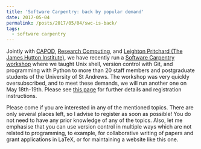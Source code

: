 ```yaml
---
title: 'Software Carpentry: back by popular demand'
date: 2017-05-04
permalink: /posts/2017/05/04/swc-is-back/
tags:
  - software carpentry
---
```


Jointly with [CAPOD](https://www.st-andrews.ac.uk/capod/),
[Research Computing](https://www.st-andrews.ac.uk/libraryblog/research-computing/),
and [Leighton Pritchard (The James Hutton Institute)](http://www.hutton.ac.uk/staff/leighton-pritchard),
we have recently run a 
[Software Carpentry workshop](https://alex-konovalov.github.io/2017-03-23-standrews/)
where we taught Unix shell, version control with Git, and programming
with Python to more than 20 staff members and postgraduate students of the
University of St Andrews. The workshop was very quickly oversubscribed, and
to meet these demands, we will run another one on May 18th-19th.
Please see [this page](https://alex-konovalov.github.io/2017-05-18-standrews/)
for further details and registration instructions.

Please come if you are interested in any of the mentioned topics. 
There are only several places left, so I advise to register as soon
as possible! You do not need to have any prior knowledge of any of
the topics. Also, let me emphasise that you can use version control
in multiple ways which are not related to programming, to example,
for collaborative writing of papers and grant applications in LaTeX,
or for maintaining a website like this one.
